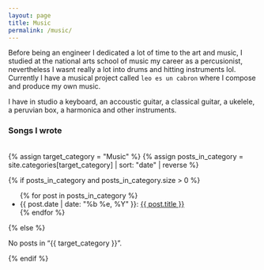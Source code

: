 ```yaml
---
layout: page
title: Music
permalink: /music/
---
```


Before being an engineer I dedicated a lot of time to the art and music, I studied at the national arts school of music my career as a percusionist, nevertheless I wasnt really a lot into drums and hitting instruments lol. Currently I have a musical project called `leo es un cabron` where I compose and produce my own music.

I have in studio a keyboard, an accoustic guitar, a classical guitar, a ukelele, a peruvian box, a harmonica and other instruments.

<article class="page-container">
  <div class="categories-title">
    <h3>Songs I wrote</h3>
    <br>
  </div>
    {% assign target_category = "Music" %}
  {% assign posts_in_category = site.categories[target_category] | sort: "date" | reverse %}

  {% if posts_in_category and posts_in_category.size > 0 %}
    <ul class="categories-list">
      {% for post in posts_in_category %}
       <li><span>{{ post.date | date: "%b %e, %Y" }}: </span><a href="{{ post.url | prepend: site.baseurl }}">{{ post.title }}</a></li>
      {% endfor %}
    </ul>
  {% else %}
    <p>No posts in “{{ target_category }}”.</p>
  {% endif %}

</article>